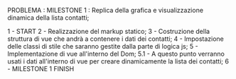 PROBLEMA : MILESTONE 1 : Replica della grafica e visualizzazione dinamica della lista contatti;

1 - START
2 - Realizzazione del markup statico;
3 - Costruzione della struttura di vue che andrà a contenere i dati dei contatti;
4 - Impostazione delle classi di stile che saranno gestite dalla parte di logica js;
5 - Implementazione di vue all'interno del Dom;
    5.1 - A questo punto verranno usati i dati all'interno di vue per creare dinamicamente la lista dei contatti;
6 - MILESTONE 1 FINISH
